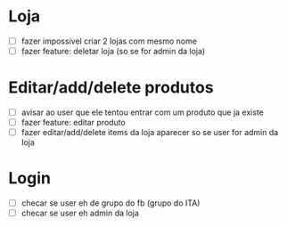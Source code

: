 # Loja
- [ ] fazer impossivel criar 2 lojas com mesmo nome
- [ ] fazer feature: deletar loja (so se for admin da loja)

# Editar/add/delete produtos
- [ ] avisar ao user que ele tentou entrar com um produto que ja existe
- [ ] fazer feature: editar produto
- [ ] fazer editar/add/delete items da loja aparecer so se user for admin da loja
	
# Login
- [ ] checar se user eh de grupo do fb (grupo do ITA)
- [ ] checar se user eh admin da loja